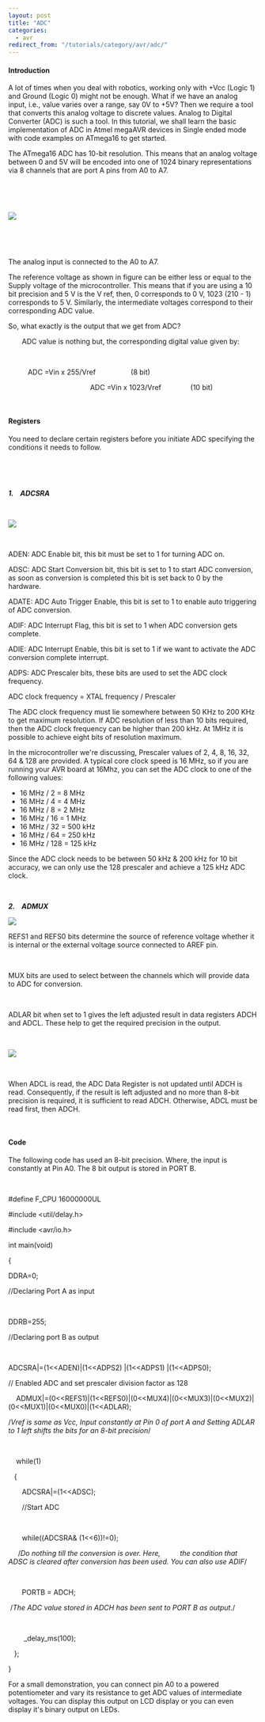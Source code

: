 ```yaml
---
layout: post
title: "ADC"
categories:
  - avr
redirect_from: "/tutorials/category/avr/adc/"
---
```


#### Introduction

A lot of times when you deal with robotics, working only with +Vcc (Logic 1) and Ground (Logic 0) might not be enough. What if we have an analog input, i.e., value varies over a range, say 0V to +5V? Then we require a tool that converts this analog voltage to discrete values. Analog to Digital Converter (ADC) is such a tool. In this tutorial, we shall learn the basic implementation of ADC in Atmel megaAVR devices in Single ended mode with code examples on ATmega16 to get started.

The ATmega16 ADC has 10-bit resolution. This means that an analog voltage between 0 and 5V will be encoded into one of 1024 binary representations via 8 channels that are port A pins from A0 to A7.

 

 

![][1]

 

 

The analog input is connected to the A0 to A7.

The reference voltage as shown in figure can be either less or equal to the Supply voltage of the microcontroller. This means that if you are using a 10 bit precision and 5 V is the V ref, then, 0 corresponds to 0 V, 1023 (210 \- 1) corresponds to 5 V. Similarly, the intermediate voltages correspond to their corresponding ADC value.

So, what exactly is the output that we get from ADC?

       ADC value is nothing but, the corresponding digital value given by:

                                            

          ADC =Vin x 255/Vref                  (8 bit)

                                          ADC =Vin x 1023/Vref               (10 bit)

 

#### Registers

You need to declare certain registers before you initiate ADC specifying the conditions it needs to follow.

 

 

_**1.    ADCSRA**_

 

![][2]

 

ADEN: ADC Enable bit, this bit must be set to 1 for turning ADC on.

ADSC: ADC Start Conversion bit, this bit is set to 1 to start ADC conversion, as soon as conversion is completed this bit is set back to 0 by the hardware.

ADATE: ADC Auto Trigger Enable, this bit is set to 1 to enable auto triggering of ADC conversion.

ADIF: ADC Interrupt Flag, this bit is set to 1 when ADC conversion gets complete.

ADIE: ADC Interrupt Enable, this bit is set to 1 if we want to activate the ADC conversion complete interrupt.

ADPS: ADC Prescaler bits, these bits are used to set the ADC clock frequency.

ADC clock frequency = XTAL frequency / Prescaler

The ADC clock frequency must lie somewhere between 50 KHz to 200 KHz to get maximum resolution. If ADC resolution of less than 10 bits required, then the ADC clock frequency can be higher than 200 kHz. At 1MHz it is possible to achieve eight bits of resolution maximum.

In the microcontroller we're discussing, Prescaler values of 2, 4, 8, 16, 32, 64 & 128 are provided. A typical core clock speed is 16 MHz, so if you are running your AVR board at 16Mhz, you can set the ADC clock to one of the following values:

* 16 MHz / 2 = 8 MHz
* 16 MHz / 4 = 4 MHz
* 16 MHz / 8 = 2 MHz
* 16 MHz / 16 = 1 MHz
* 16 MHz / 32 = 500 kHz
* 16 MHz / 64 = 250 kHz
* 16 MHz / 128 = 125 kHz

Since the ADC clock needs to be between 50 kHz & 200 kHz for 10 bit accuracy, we can only use the 128 prescaler and achieve a 125 kHz ADC clock.

 

_**2.    ADMUX**_

![][3]

REFS1 and REFS0 bits determine the source of reference voltage whether it is internal or the external voltage source connected to AREF pin.

 

MUX bits are used to select between the channels which will provide data to ADC for conversion.

 

ADLAR bit when set to 1 gives the left adjusted result in data registers ADCH and ADCL. These help to get the required precision in the output.

 

![][4]

 

When ADCL is read, the ADC Data Register is not updated until ADCH is read. Consequently, if the result is left adjusted and no more than 8-bit precision is required, it is sufficient to read ADCH. Otherwise, ADCL must be read first, then ADCH.

 

#### Code

The following code has used an 8-bit precision. Where, the input is constantly at Pin A0. The 8 bit output is stored in PORT B.

 

#define F_CPU 16000000UL

#include <util/delay.h>

#include <avr/io.h>

int main(void)

{

DDRA=0;

//Declaring Port A as input

   

DDRB=255;

//Declaring port B as output

   

ADCSRA|=(1<<ADEN)|(1<<ADPS2) |(1<<ADPS1) |(1<<ADPS0);

// Enabled ADC and set prescaler division factor as 128

    ADMUX|=(0<<REFS1)|(1<<REFS0)|(0<<MUX4)|(0<<MUX3)|(0<<MUX2)|(0<<MUX1)|(0<<MUX0)|(1<<ADLAR);

/*Vref is same as Vcc, Input constantly at Pin 0 of port A and Setting ADLAR to 1 left shifts the bits for an 8-bit precision*/

   

    while(1)   

   {

       ADCSRA|=(1<<ADSC);

       //Start ADC

       

       while((ADCSRA& (1<<6))!=0);

     /*Do nothing till the conversion is over. Here,          the condition that ADSC is cleared after conversion has been used. You can also use ADIF*/

       

       PORTB = ADCH;

 /*The ADC value stored in ADCH has been sent to PORT B as output.*/

       

        _delay_ms(100);

   };

}

For a small demonstration, you can connect pin A0 to a powered potentiometer and vary its resistance to get ADC values of intermediate voltages. You can display this output on LCD display or you can even display it's binary output on LEDs.

 

[1]: https://lh6.googleusercontent.com/pTSEAObRTzFjBNMaeJ0HVQbllXxYeBsQPJ6y97dc7Ubq5tTMB3NUvfnyHqfTtssjqCvBiAQTFoHWu37dX3zA7HiPDUp8zGVSPH0hhsC6VZidR54CcTLhVgGp
[2]: https://lh6.googleusercontent.com/oXA7gdKssXFICWcSHzF5kSowCSTERJVvBR6uVN9ESMiLZiKbk8ZAJ__ssHz7nQMQdrqHZozfOfo4AdA0HV1A-ROcP2L_IY4p06Nuv7_Jw8W9WOcRrO6fKRLe
[3]: https://lh3.googleusercontent.com/RR7lLRDnQjMaGTNMooq-ZMmpPV7vWxDB54mY2M_PZh1g2YG0g2FzeTMDX8-M54k2AQ_5VeCeVKyWVTE5Kt4iMX46QAAL8DXbEHMHBpsLJNpRvMJSuH9mV7Aw
[4]: https://lh6.googleusercontent.com/9FORvIS_xxdKVLqRucMnnE7v88EkYCmwbvtnD1NB5MhOveX7jngNihYvd6_Z-YyFIxiO5cTBNBwY1DI-HU7ZxWr-kd9Uqu9YHu_1e3EEPce-3akhD54Ya2LM
